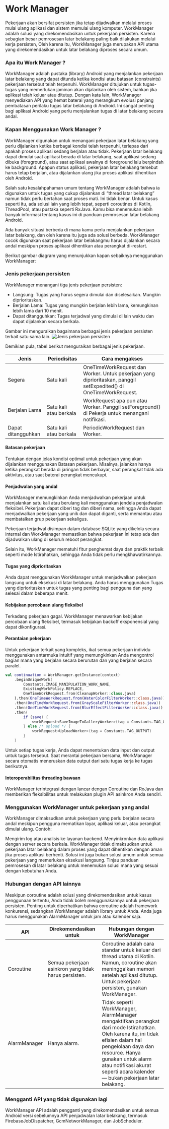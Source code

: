 # Work Manager

Pekerjaan akan bersifat persisten jika tetap dijadwalkan melalui proses mulai ulang aplikasi dan sistem memulai ulang komputer. WorkManager adalah solusi yang direkomendasikan untuk pekerjaan persisten. Karena sebagian besar pemrosesan latar belakang paling baik dilakukan melalui kerja persisten, Oleh karena itu, WorkManager juga merupakan API utama yang direkomendasikan untuk latar belakang diproses secara umum.

### Apa itu Work Manager ?
WorkManager adalah pustaka (library) Android yang menjalankan pekerjaan latar belakang yang dapat ditunda ketika kondisi atau batasan (constraints) pekerjaan tersebut telah terpenuhi.
WorkManager ditujukan untuk tugas-tugas yang memerlukan jaminan akan dijalankan oleh sistem, bahkan jika aplikasi telah keluar atau ditutup.
Dengan kata lain, WorkManager menyediakan API yang hemat baterai yang merangkum evolusi panjang pembatasan perilaku tugas latar belakang di Android. Ini sangat penting bagi aplikasi Android yang perlu menjalankan tugas di latar belakang secara andal.

### Kapan Menggunakan Work Manager ?
WorkManager digunakan untuk menangani pekerjaan latar belakang yang perlu dijalankan ketika berbagai kondisi telah terpenuhi, terlepas dari apakah proses aplikasi sedang berjalan atau tidak. Pekerjaan latar belakang dapat dimulai saat aplikasi berada di latar belakang, saat aplikasi sedang dibuka (foreground), atau saat aplikasi awalnya di foreground lalu berpindah ke background. Apapun status aplikasi, pekerjaan latar belakang tersebut harus tetap berjalan, atau dijalankan ulang jika proses aplikasi dihentikan oleh Android.

Salah satu kesalahpahaman umum tentang WorkManager adalah bahwa ia digunakan untuk tugas yang cukup dijalankan di “thread latar belakang” namun tidak perlu bertahan saat proses mati. Ini tidak benar. Untuk kasus seperti itu, ada solusi lain yang lebih tepat, seperti coroutines di Kotlin, ThreadPool, atau pustaka seperti RxJava. Kamu bisa menemukan lebih banyak informasi tentang kasus ini di panduan pemrosesan latar belakang Android.

Ada banyak situasi berbeda di mana kamu perlu menjalankan pekerjaan latar belakang, dan oleh karena itu juga ada solusi berbeda. WorkManager cocok digunakan saat pekerjaan latar belakangmu harus dijalankan secara andal meskipun proses aplikasi dihentikan atau perangkat di-restart.

Berikut gambar diagram yang menunjukkan kapan sebaiknya menggunakan WorkManager:

### Jenis pekerjaan persisten
WorkManager menangani tiga jenis pekerjaan persisten:

- Langsung: Tugas yang harus segera dimulai dan diselesaikan. Mungkin diprioritaskan.
- Berjalan Lama: Tugas yang mungkin berjalan lebih lama, kemungkinan lebih lama dari 10 menit.
- Dapat ditangguhkan: Tugas terjadwal yang dimulai di lain waktu dan dapat dijalankan secara berkala.

Gambar ini menguraikan bagaimana berbagai jenis pekerjaan persisten terkait satu sama lain.
![Jenis pekerjaan persisten](https://developer.android.com/static/images/guide/background/workmanager_main.svg?hl=id)

Demikian pula, tabel berikut menguraikan berbagai jenis pekerjaan.

| Jenis | Periodisitas | Cara mengakses |
| -- | -- | -- |
| Segera | Satu kali | OneTimeWorkRequest dan Worker. Untuk pekerjaan yang diprioritaskan, panggil setExpedited() di OneTimeWorkRequest. |
| Berjalan Lama | Satu kali atau berkala | WorkRequest apa pun atau Worker. Panggil setForeground() di Pekerja untuk menangani notifikasi. |
| Dapat ditangguhkan | Satu kali atau berkala | PeriodicWorkRequest dan Worker. |



#### Batasan pekerjaan
Tentukan dengan jelas kondisi optimal untuk pekerjaan yang akan dijalankan menggunakan Batasan pekerjaan. Misalnya, jalankan hanya ketika perangkat berada di jaringan tidak berbayar, saat perangkat tidak ada aktivitas, atau saat baterai perangkat mencukupi.

#### Penjadwalan yang andal
WorkManager memungkinkan Anda menjadwalkan pekerjaan untuk menjalankan satu kali atau berulang kali menggunakan jendela penjadwalan fleksibel. Pekerjaan dapat diberi tag dan diberi nama, sehingga Anda dapat menjadwalkan pekerjaan yang unik dan dapat diganti, serta memantau atau membatalkan grup pekerjaan sekaligus.

Pekerjaan terjadwal disimpan dalam database SQLite yang dikelola secara internal dan WorkManager memastikan bahwa pekerjaan ini tetap ada dan dijadwalkan ulang di seluruh reboot perangkat.

Selain itu, WorkManager mematuhi fitur penghemat daya dan praktik terbaik seperti mode Istirahatkan, sehingga Anda tidak perlu mengkhawatirkannya.

#### Tugas yang diprioritaskan
Anda dapat menggunakan WorkManager untuk menjadwalkan pekerjaan langsung untuk eksekusi di latar belakang. Anda harus menggunakan Tugas yang diprioritaskan untuk tugas yang penting bagi pengguna dan yang selesai dalam beberapa menit.

#### Kebijakan percobaan ulang fleksibel
Terkadang pekerjaan gagal. WorkManager menawarkan kebijakan percobaan ulang fleksibel, termasuk kebijakan backoff eksponensial yang dapat dikonfigurasi.

#### Perantaian pekerjaan
Untuk pekerjaan terkait yang kompleks, ikat semua pekerjaan individu menggunakan antarmuka intuitif yang memungkinkan Anda mengontrol bagian mana yang berjalan secara berurutan dan yang berjalan secara paralel.

```kotlin
val continuation = WorkManager.getInstance(context)
    .beginUniqueWork(
        Constants.IMAGE_MANIPULATION_WORK_NAME,
        ExistingWorkPolicy.REPLACE,
        OneTimeWorkRequest.from(CleanupWorker::class.java)
    ).then(OneTimeWorkRequest.from(WaterColorFilterWorker::class.java))
    .then(OneTimeWorkRequest.from(GrayScaleFilterWorker::class.java))
    .then(OneTimeWorkRequest.from(BlurEffectFilterWorker::class.java))
    .then(
        if (save) {
            workRequest<SaveImageToGalleryWorker>(tag = Constants.TAG_OUTPUT)
        } else /* upload */ {
            workRequest<UploadWorker>(tag = Constants.TAG_OUTPUT)
        }
    )

```

Untuk setiap tugas kerja, Anda dapat menentukan data input dan output untuk tugas tersebut. Saat merantai pekerjaan bersama, WorkManager secara otomatis meneruskan data output dari satu tugas kerja ke tugas berikutnya.

#### Interoperabilitas threading bawaan
WorkManager terintegrasi dengan lancar dengan Coroutine dan RxJava dan memberikan fleksibilitas untuk melakukan plugin API asinkron Anda sendiri.

### Menggunakan WorkManager untuk pekerjaan yang andal
WorkManager dimaksudkan untuk pekerjaan yang perlu berjalan secara andal meskipun pengguna mematikan layar, aplikasi keluar, atau perangkat dimulai ulang. Contoh:

Mengirim log atau analisis ke layanan backend.
Menyinkronkan data aplikasi dengan server secara berkala.
WorkManager tidak dimaksudkan untuk pekerjaan latar belakang dalam proses yang dapat dihentikan dengan aman jika proses aplikasi berhenti. Solusi ini juga bukan solusi umum untuk semua pekerjaan yang memerlukan eksekusi langsung. Tinjau panduan pemrosesan di latar belakang untuk menemukan solusi mana yang sesuai dengan kebutuhan Anda.

### Hubungan dengan API lainnya
Meskipun coroutine adalah solusi yang direkomendasikan untuk kasus penggunaan tertentu, Anda tidak boleh menggunakannya untuk pekerjaan persisten. Penting untuk diperhatikan bahwa coroutine adalah framework konkurensi, sedangkan WorkManager adalah library untuk Anda. Anda juga harus menggunakan AlarmManager untuk jam atau kalender saja.

| API | Direkomendasikan untuk | Hubungan dengan WorkManager |
| -- | -- | -- |
| Coroutine | Semua pekerjaan asinkron yang tidak harus persisten. | Coroutine adalah cara standar untuk keluar dari thread utama di Kotlin. Namun, coroutine akan meninggalkan memori setelah aplikasi ditutup. Untuk pekerjaan persisten, gunakan WorkManager. |
| AlarmManager | Hanya alarm. | Tidak seperti WorkManager, AlarmManager mengaktifkan perangkat dari mode Istirahatkan. Oleh karena itu, ini tidak efisien dalam hal pengelolaan daya dan resource. Hanya gunakan untuk alarm atau notifikasi akurat seperti acara kalender — bukan pekerjaan latar belakang. |

### Mengganti API yang tidak digunakan lagi
WorkManager API adalah pengganti yang direkomendasikan untuk semua Android versi sebelumnya API penjadwalan latar belakang, termasuk FirebaseJobDispatcher, GcmNetworkManager, dan JobScheduler.
